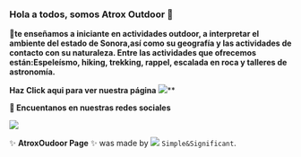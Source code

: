 ### Hola a todos, somos Atrox Outdoor  👋

**🌱te enseñamos a iniciante en actividades outdoor, a interpretar el ambiente del estado de Sonora,así como su geografía y las actividades de contacto con su naturaleza. Entre las actividades que ofrecemos están:Espeleísmo, hiking, trekking, rappel, escalada en roca y talleres de astronomía.**


**Haz Click aqui para ver nuestra página** [<img src="https://img.icons8.com/nolan/64/moleskine.png"/>](https://atroxoudoor.github.io/atroxoudoor/)**


**💬 Encuentanos en nuestras redes sociales**

[<img src="https://img.icons8.com/doodle/48/000000/facebook-new.png"/> ](https://www.facebook.com/Atrox-Outdoor-418768818896826)



 ✨ **AtroxOudoor Page** ✨  was made by   [<img src="https://img.icons8.com/ios/50/000000/8-circle.png"/>](https://twitter.com/Simple8Signific) `Simple&Significant`.
<!--
**AtroxOudoor** is a ✨ _special_ ✨ repository because its `README.md` (this file) appears on your GitHub profile.



